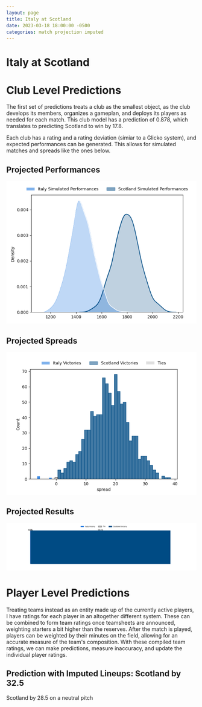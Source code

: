 ```yaml
---  
layout: page  
title: Italy at Scotland  
date: 2023-03-18 18:00:00 -0500  
categories: match projection imputed  
---
```

# Italy at Scotland

# Club Level Predictions


The first set of predictions treats a club as the smallest object, as the club develops its members, organizes a gameplan, and deploys its players as needed for each match. This club model has a prediction of 0.878, which translates to predicting Scotland to win by 17.8.

Each club has a rating and a rating deviation (simiar to a Glicko system), and expected performances can be generated. This allows for simulated matches and spreads like the ones below.
## Projected Performances


![Projected Performances](plots/performances_2023-03-18-Scotland-Italy.png)
## Projected Spreads


![Projected Spreads](plots/spreads_2023-03-18-Scotland-Italy.png)
## Projected Results


![Projected Results](plots/resultbar_2023-03-18-Scotland-Italy.png)
# Player Level Predictions


Treating teams instead as an entity made up of the currently active players, I have ratings for each player in an altogether different system. These can be combined to form team ratings once teamsheets are announced, weighting starters a bit higher than the reserves. After the match is played, players can be weighted by their minutes on the field, allowing for an accurate measure of the team's composition. With these compiled team ratings, we can make predictions, measure inaccuracy, and update the individual player ratings.
## Prediction with Imputed Lineups: Scotland by 32.5


Scotland by 28.5 on a neutral pitch

